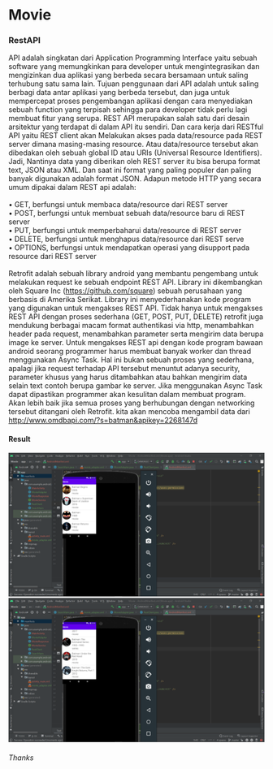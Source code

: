 # Movie
### RestAPI
API adalah singkatan dari Application Programming Interface yaitu sebuah software 
yang memungkinkan para developer untuk mengintegrasikan dan mengizinkan dua aplikasi yang 
berbeda secara bersamaan untuk saling terhubung satu sama lain.
Tujuan penggunaan dari API adalah untuk saling berbagi data antar aplikasi yang berbeda 
tersebut, dan juga untuk mempercepat proses pengembangan aplikasi dengan cara menyediakan 
sebuah function yang terpisah sehingga para developer tidak perlu lagi membuat fitur yang 
serupa.
REST API merupakan salah satu dari desain arsitektur yang terdapat di dalam API itu 
sendiri. Dan cara kerja dari RESTful API yaitu REST client akan Melakukan akses pada 
data/resource pada REST server dimana masing-masing resource. Atau data/resource tersebut 
akan dibedakan oleh sebuah global ID atau URIs (Universal Resource Identifiers).
Jadi, Nantinya data yang diberikan oleh REST server itu bisa berupa format text, JSON atau 
XML. Dan saat ini format yang paling populer dan paling banyak digunakan adalah format 
JSON.
Adapun metode HTTP yang secara umum dipakai dalam REST api adalah: <br>
<br>
•  GET, berfungsi untuk membaca data/resource dari REST server <br>
•  POST, berfungsi untuk membuat sebuah data/resource baru di REST server <br>
•  PUT, berfungsi untuk memperbaharui data/resource di REST server <br>
•  DELETE, berfungsi untuk menghapus data/resource dari REST serve <br>
•  OPTIONS, berfungsi untuk mendapatkan operasi yang disupport pada resource dari 
REST server <br>
<br>
Retrofit adalah sebuah library android yang membantu pengembang untuk melakukan 
request ke sebuah endpoint REST API. Library ini dikembangkan oleh Square Inc 
(https://github.com/square) sebuah perusahaan yang berbasis di Amerika Serikat. Library ini 
menyederhanakan kode program yang digunakan untuk mengakses REST API. Tidak hanya untuk 
mengakses REST API dengan proses sederhana (GET, POST, PUT, DELETE) retrofit juga 
mendukung berbagai macam format authentikasi via http, menambahkan header pada request, 
menambahkan parameter serta mengirim data berupa image ke server.
Untuk mengakses REST api dengan kode program bawaan android seorang programmer 
harus membuat banyak worker dan thread menggunakan Async Task. Hal ini bukan sebuah proses 
yang sederhana, apalagi jika request terhadap API tersebut menuntut adanya security, parameter 
khusus yang harus ditambahkan atau bahkan mengirim data selain text contoh berupa gambar ke 
server. Jika menggunakan Async Task dapat dipastikan programmer akan kesulitan dalam 
membuat program. Akan lebih baik jika semua proses yang berhubungan dengan networking 
tersebut ditangani oleh Retrofit. kita akan mencoba mengambil data dari
http://www.omdbapi.com/?s=batman&apikey=2268147d

#### Result
![Alt Text](https://github.com/adam033/Movie/blob/main/Screenshot%20(679).png)
![Alt Text](https://github.com/adam033/Movie/blob/main/Screenshot%20(680).png)

###### Thanks
